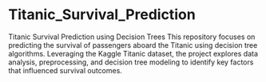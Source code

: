 # Titanic_Survival_Prediction
Titanic Survival Prediction using Decision Trees
This repository focuses on predicting the survival of passengers aboard the Titanic using decision tree algorithms.
Leveraging the Kaggle Titanic dataset, the project explores data analysis, preprocessing, and decision tree modeling to identify key factors that influenced survival outcomes.
